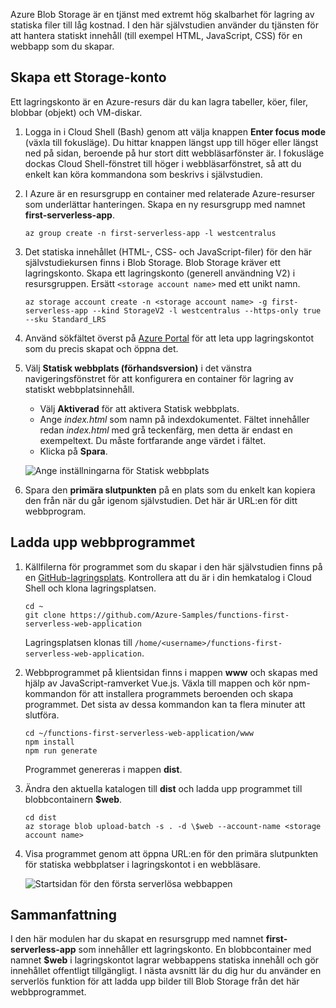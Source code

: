 Azure Blob Storage är en tjänst med extremt hög skalbarhet för lagring av statiska filer till låg kostnad. I den här självstudien använder du tjänsten för att hantera statiskt innehåll (till exempel HTML, JavaScript, CSS) för en webbapp som du skapar.

## <a name="create-a-storage-account"></a>Skapa ett Storage-konto

Ett lagringskonto är en Azure-resurs där du kan lagra tabeller, köer, filer, blobbar (objekt) och VM-diskar.

1. Logga in i Cloud Shell (Bash) genom att välja knappen **Enter focus mode** (växla till fokusläge). Du hittar knappen längst upp till höger eller längst ned på sidan, beroende på hur stort ditt webbläsarfönster är. I fokusläge dockas Cloud Shell-fönstret till höger i webbläsarfönstret, så att du enkelt kan köra kommandona som beskrivs i självstudien.

1. I Azure är en resursgrupp en container med relaterade Azure-resurser som underlättar hanteringen. Skapa en ny resursgrupp med namnet **first-serverless-app**.

    ```azurecli
    az group create -n first-serverless-app -l westcentralus
    ```

1. Det statiska innehållet (HTML-, CSS- och JavaScript-filer) för den här självstudiekursen finns i Blob Storage. Blob Storage kräver ett lagringskonto. Skapa ett lagringskonto (generell användning V2) i resursgruppen. Ersätt `<storage account name>` med ett unikt namn.

    ```azurecli
    az storage account create -n <storage account name> -g first-serverless-app --kind StorageV2 -l westcentralus --https-only true --sku Standard_LRS
    ```

1. Använd sökfältet överst på [Azure Portal](https://portal.azure.com) för att leta upp lagringskontot som du precis skapat och öppna det.

1. Välj **Statisk webbplats (förhandsversion)** i det vänstra navigeringsfönstret för att konfigurera en container för lagring av statiskt webbplatsinnehåll.
    - Välj **Aktiverad** för att aktivera Statisk webbplats.
    - Ange *index.html* som namn på indexdokumentet. Fältet innehåller redan *index.html* med grå teckenfärg, men detta är endast en exempeltext. Du måste fortfarande ange värdet i fältet.
    - Klicka på **Spara**.
    
    ![Ange inställningarna för Statisk webbplats](media/functions-first-serverless-web-app/1-storage-static-website.png)

1. Spara den **primära slutpunkten** på en plats som du enkelt kan kopiera den från när du går igenom självstudien. Det här är URL:en för ditt webbprogram.

## <a name="upload-the-web-application"></a>Ladda upp webbprogrammet

1. Källfilerna för programmet som du skapar i den här självstudien finns på en [GitHub-lagringsplats](https://github.com/Azure-Samples/functions-first-serverless-web-application). Kontrollera att du är i din hemkatalog i Cloud Shell och klona lagringsplatsen.

    ```azurecli
    cd ~
    git clone https://github.com/Azure-Samples/functions-first-serverless-web-application
    ```

    Lagringsplatsen klonas till `/home/<username>/functions-first-serverless-web-application`.

1. Webbprogrammet på klientsidan finns i mappen **www** och skapas med hjälp av JavaScript-ramverket Vue.js. Växla till mappen och kör npm-kommandon för att installera programmets beroenden och skapa programmet. Det sista av dessa kommandon kan ta flera minuter att slutföra.

    ```azurecli
    cd ~/functions-first-serverless-web-application/www
    npm install
    npm run generate
    ```

    Programmet genereras i mappen **dist**.

1. Ändra den aktuella katalogen till **dist** och ladda upp programmet till blobbcontainern **$web**.

    ```azurecli
    cd dist
    az storage blob upload-batch -s . -d \$web --account-name <storage account name>
    ```

1. Visa programmet genom att öppna URL:en för den primära slutpunkten för statiska webbplatser i lagringskontot i en webbläsare.

    ![Startsidan för den första serverlösa webbappen](media/functions-first-serverless-web-app/1-app-screenshot-new.png)


## <a name="summary"></a>Sammanfattning

I den här modulen har du skapat en resursgrupp med namnet **first-serverless-app** som innehåller ett lagringskonto. En blobbcontainer med namnet **$web** i lagringskontot lagrar webbappens statiska innehåll och gör innehållet offentligt tillgängligt. I nästa avsnitt lär du dig hur du använder en serverlös funktion för att ladda upp bilder till Blob Storage från det här webbprogrammet.
